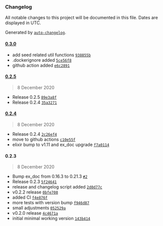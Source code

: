 ### Changelog

All notable changes to this project will be documented in this file. Dates are displayed in UTC.

Generated by [`auto-changelog`](https://github.com/CookPete/auto-changelog).

#### [0.3.0](https://github.com/izelnakri/mnemonic/compare/0.2.5...0.3.0)

- add seed related util functions [`938855b`](https://github.com/izelnakri/mnemonic/commit/938855b299537f24f44d4b429e0c1203e6a51ff1)
- .dockerignore added [`5ce56f8`](https://github.com/izelnakri/mnemonic/commit/5ce56f828f101279fd3d2c25f3c20801398f76ff)
- github action added [`e6c2891`](https://github.com/izelnakri/mnemonic/commit/e6c28912140db9da4fd36154df27abf100535f2a)

#### [0.2.5](https://github.com/izelnakri/mnemonic/compare/0.2.4...0.2.5)

> 8 December 2020

- Release 0.2.5 [`89e3a8f`](https://github.com/izelnakri/mnemonic/commit/89e3a8f6ead3847d765bc8d65c52e5fccdb1f4e9)
- Release 0.2.4 [`35a3271`](https://github.com/izelnakri/mnemonic/commit/35a32717f5b642f53b4431cf8e58ebb3de266183)

#### [0.2.4](https://github.com/izelnakri/mnemonic/compare/0.2.3...0.2.4)

> 8 December 2020

- Release 0.2.4 [`2c26ef4`](https://github.com/izelnakri/mnemonic/commit/2c26ef47097b1df7f4349aced7e85189964ecc01)
- move to github actions [`c10e55f`](https://github.com/izelnakri/mnemonic/commit/c10e55f97696de35b2e40d8783e2aeb32bfa2f1d)
- elixir bump to v1.11 and ex_doc upgrade [`f7a0114`](https://github.com/izelnakri/mnemonic/commit/f7a0114b8f24095bd38bd963dd6e3e0cac7084ee)

#### 0.2.3

> 8 December 2020

- Bump ex_doc from 0.16.3 to 0.21.3 [`#2`](https://github.com/izelnakri/mnemonic/pull/2)
- Release 0.2.3 [`5f24641`](https://github.com/izelnakri/mnemonic/commit/5f24641fb175b40b319aba3dd33b6052dfc0b920)
- release and changelog script added [`2d0d77c`](https://github.com/izelnakri/mnemonic/commit/2d0d77c07b69ae06826cd43805a4c10c53cea1e7)
- v0.2.2 release [`0bfe708`](https://github.com/izelnakri/mnemonic/commit/0bfe7083e93c39a66f179f7f7263d5426d4dfec5)
- added CI [`f4e876f`](https://github.com/izelnakri/mnemonic/commit/f4e876fd67861f44faf08e5c16a29f3a5e02a2b5)
- more tests with version bump [`f946d87`](https://github.com/izelnakri/mnemonic/commit/f946d87ce5effa7318df2890b4d80df59ed30a10)
- small adjustments [`052529a`](https://github.com/izelnakri/mnemonic/commit/052529af55bd50d14d6e4881928e307443513c5f)
- v0.2.0 release [`4c4671a`](https://github.com/izelnakri/mnemonic/commit/4c4671a987cf2c084f848e68b14d8e5fde350f76)
- initial minimal working version [`143b414`](https://github.com/izelnakri/mnemonic/commit/143b414349ad00e2d143385607a42b24b8124675)
